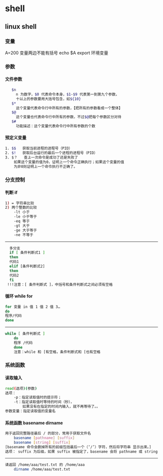 
# shell
## linux shell
### 变量
A=200 变量两边不能有括号
echo $A
export 环境变量
### 参数
#### 文件参数
```sh
   $n 
     n 为数字，$0 代表命令本身，$1-$9 代表第一到第九个参数，
     十以上的参数要用大括号包含，如${10}
   $* 
     这个变量代表命令行中所有的参数，【把所有的参数看成一个整体】  
   $@
     这个变量也代表命令行中所有的参数，不过$@把每个参数区分对待
   $#
     功能描述：这个变量代表命令行中所有参数的个数
```
#### 预定义变量
```sh
1. $$   获取当前进程的进程号（PID） 
2. $!   获取后台运行的最后一个进程的进程号（PID） 
3. $？   查上一次命令是成功了还是失败了
    如果这个变量的值为0，证明上一个命令正确执行；如果这个变量的值
    为非0则证明上一个命令执行不正确了。
```
### 分支控制
#### 判断 if
``` sh
1) = 字符串比较 
2) 两个整数的比较 
    -lt 小于 
    -le 小于等于 
    -eq 等于 
    -gt 大于 
    -ge 大于等于 
    -ne 不等于
```
---
```sh
  多分支
  if [ 条件判断式1 ] 
  then
  代码1
  elif [条件判断式2] 
  then 
  代码2
  fi 
 !!!注意：[ 条件判断式 ]，中括号和条件判断式之间必须有空格 
```

#### 循环 while for
```sh
for 变量 in 值 1 值 2 值 3… 
do
程序/代码 
done 
```
---
```sh
while [ 条件判断式 ]
    do
    程序 /代码 
    done 
    注意：while 和 [有空格，条件判断式和 [也有空格 
```
### 系统函数
#### 读取输入
```sh
read(选项)(参数) 
选项： 
    -p：指定读取值时的提示符； 
    -t：指定读取值时等待的时间（秒），
        如果没有在指定的时间内输入，就不再等待了。。 
参数变量：指定读取值的变量名
```
#### 系统函数 basename dirname
```sh
用于返回完整路径最后 / 的部分，常用于获取文件名 
    basename [pathname] [suffix] 
    basename [string] [suffix] 
[basename 命令会删掉所有的前缀包括最后一个（‘/’）字符，然后将字符串 显示出来。] 
选项： suffix 为后缀，如果 suffix 被指定了，basename 会将 pathname 或 string 中的 suffix 去掉。
```
---
```sh
请返回 /home/aaa/test.txt 的 /home/aaa 
    dirname /home/aaa/test.txt
```
   
